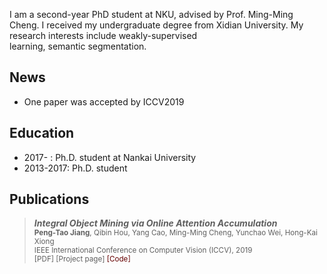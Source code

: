 I am a second-year PhD student at NKU, advised by Prof. Ming-Ming Cheng. I received my undergraduate degree from Xidian University. 
My research interests include weakly-supervised \
learning, semantic segmentation.

## News

+ One paper was accepted by ICCV2019

## Education

+ 2017-    : Ph.D. student at Nankai University
+ 2013-2017: Ph.D. student 

## Publications

>  ***Integral Object Mining via Online Attention Accumulation***       
  <sub>**Peng-Tao Jiang**, Qibin Hou, Yang Cao, Ming-Ming Cheng, Yunchao Wei, Hong-Kai Xiong \
  IEEE International Conference on Computer Vision (ICCV), 2019  
  [PDF] [Project page] <font color="#660000">[Code]</font></sub>   
